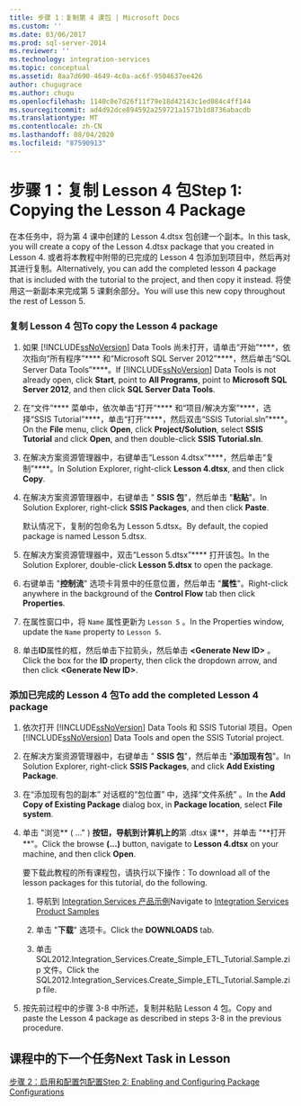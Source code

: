 ```yaml
---
title: 步骤 1：复制第 4 课包 | Microsoft Docs
ms.custom: ''
ms.date: 03/06/2017
ms.prod: sql-server-2014
ms.reviewer: ''
ms.technology: integration-services
ms.topic: conceptual
ms.assetid: 8aa7d690-4649-4c0a-ac6f-9504637ee426
author: chugugrace
ms.author: chugu
ms.openlocfilehash: 1140c0e7d26f11f79e18d42143c1ed084c4ff144
ms.sourcegitcommit: ad4d92dce894592a259721a1571b1d8736abacdb
ms.translationtype: MT
ms.contentlocale: zh-CN
ms.lasthandoff: 08/04/2020
ms.locfileid: "87590913"
---
```

# <a name="step-1-copying-the-lesson-4-package"></a><span data-ttu-id="c385a-102">步骤 1：复制 Lesson 4 包</span><span class="sxs-lookup"><span data-stu-id="c385a-102">Step 1: Copying the Lesson 4 Package</span></span>
  <span data-ttu-id="c385a-103">在本任务中，将为第 4 课中创建的 Lesson 4.dtsx 包创建一个副本。</span><span class="sxs-lookup"><span data-stu-id="c385a-103">In this task, you will create a copy of the Lesson 4.dtsx package that you created in Lesson 4.</span></span> <span data-ttu-id="c385a-104">或者将本教程中附带的已完成的 Lesson 4 包添加到项目中，然后再对其进行复制。</span><span class="sxs-lookup"><span data-stu-id="c385a-104">Alternatively, you can add the completed lesson 4 package that is included with the tutorial to the project, and then copy it instead.</span></span> <span data-ttu-id="c385a-105">将使用这一新副本来完成第 5 课剩余部分。</span><span class="sxs-lookup"><span data-stu-id="c385a-105">You will use this new copy throughout the rest of Lesson 5.</span></span>  
  
### <a name="to-copy-the-lesson-4-package"></a><span data-ttu-id="c385a-106">复制 Lesson 4 包</span><span class="sxs-lookup"><span data-stu-id="c385a-106">To copy the Lesson 4 package</span></span>  
  
1.  <span data-ttu-id="c385a-107">如果 [!INCLUDE[ssNoVersion](../includes/ssnoversion-md.md)] Data Tools 尚未打开，请单击“开始”\*\*\*\*，依次指向“所有程序”\*\*\*\* 和“Microsoft SQL Server 2012”\*\*\*\*，然后单击“SQL Server Data Tools”\*\*\*\*。</span><span class="sxs-lookup"><span data-stu-id="c385a-107">If [!INCLUDE[ssNoVersion](../includes/ssnoversion-md.md)] Data Tools is not already open, click **Start**, point to **All Programs**, point to **Microsoft SQL Server 2012**, and then click **SQL Server Data Tools**.</span></span>  
  
2.  <span data-ttu-id="c385a-108">在“文件”\*\*\*\* 菜单中，依次单击“打开”\*\*\*\* 和“项目/解决方案”\*\*\*\*，选择“SSIS Tutorial”\*\*\*\*，单击“打开”\*\*\*\*，然后双击“SSIS Tutorial.sln”\*\*\*\*。</span><span class="sxs-lookup"><span data-stu-id="c385a-108">On the **File** menu, click **Open**, click **Project/Solution**, select **SSIS Tutorial** and click **Open**, and then double-click **SSIS Tutorial.sln**.</span></span>  
  
3.  <span data-ttu-id="c385a-109">在解决方案资源管理器中，右键单击“Lesson 4.dtsx”\*\*\*\*，然后单击“复制”\*\*\*\*。</span><span class="sxs-lookup"><span data-stu-id="c385a-109">In Solution Explorer, right-click **Lesson 4.dtsx**, and then click **Copy**.</span></span>  
  
4.  <span data-ttu-id="c385a-110">在解决方案资源管理器中，右键单击 " **SSIS 包**"，然后单击 "**粘贴**"。</span><span class="sxs-lookup"><span data-stu-id="c385a-110">In Solution Explorer, right-click **SSIS Packages**, and then click **Paste**.</span></span>  
  
     <span data-ttu-id="c385a-111">默认情况下，复制的包命名为 Lesson 5.dtsx。</span><span class="sxs-lookup"><span data-stu-id="c385a-111">By default, the copied package is named Lesson 5.dtsx.</span></span>  
  
5.  <span data-ttu-id="c385a-112">在解决方案资源管理器中，双击“Lesson 5.dtsx”\*\*\*\* 打开该包。</span><span class="sxs-lookup"><span data-stu-id="c385a-112">In the Solution Explorer, double-click **Lesson 5.dtsx** to open the package.</span></span>  
  
6.  <span data-ttu-id="c385a-113">右键单击 "**控制流**" 选项卡背景中的任意位置，然后单击 "**属性**"。</span><span class="sxs-lookup"><span data-stu-id="c385a-113">Right-click anywhere in the background of the **Control Flow** tab then click **Properties**.</span></span>  
  
7.  <span data-ttu-id="c385a-114">在属性窗口中，将 `Name` 属性更新为 `Lesson 5` 。</span><span class="sxs-lookup"><span data-stu-id="c385a-114">In the Properties window, update the `Name` property to `Lesson 5`.</span></span>  
  
8.  <span data-ttu-id="c385a-115">单击**ID**属性的框，然后单击下拉箭头，然后单击 **\<Generate New ID>** 。</span><span class="sxs-lookup"><span data-stu-id="c385a-115">Click the box for the **ID** property, then click the dropdown arrow, and then click **\<Generate New ID>**.</span></span>  
  
### <a name="to-add-the-completed-lesson-4-package"></a><span data-ttu-id="c385a-116">添加已完成的 Lesson 4 包</span><span class="sxs-lookup"><span data-stu-id="c385a-116">To add the completed Lesson 4 package</span></span>  
  
1.  <span data-ttu-id="c385a-117">依次打开 [!INCLUDE[ssNoVersion](../includes/ssnoversion-md.md)] Data Tools 和 SSIS Tutorial 项目。</span><span class="sxs-lookup"><span data-stu-id="c385a-117">Open [!INCLUDE[ssNoVersion](../includes/ssnoversion-md.md)] Data Tools and open the SSIS Tutorial project.</span></span>  
  
2.  <span data-ttu-id="c385a-118">在解决方案资源管理器中，右键单击 " **SSIS 包**"，然后单击 "**添加现有包**"。</span><span class="sxs-lookup"><span data-stu-id="c385a-118">In Solution Explorer, right-click **SSIS Packages**, and click **Add Existing Package**.</span></span>  
  
3.  <span data-ttu-id="c385a-119">在“添加现有包的副本”  对话框的“包位置”  中，选择“文件系统”  。</span><span class="sxs-lookup"><span data-stu-id="c385a-119">In the **Add Copy of Existing Package** dialog box, in **Package location**, select **File system**.</span></span>  
  
4.  <span data-ttu-id="c385a-120">单击 "浏览\*\* ( ..." ) **按钮，导航到计算机上的**第 .dtsx 课**，并单击 "**打开\*\*"。</span><span class="sxs-lookup"><span data-stu-id="c385a-120">Click the browse **(...)** button, navigate to **Lesson 4.dtsx** on your machine, and then click **Open**.</span></span>  
  
     <span data-ttu-id="c385a-121">要下载此教程的所有课程包，请执行以下操作：</span><span class="sxs-lookup"><span data-stu-id="c385a-121">To download all of the lesson packages for this tutorial, do the following.</span></span>  
  
    1.  <span data-ttu-id="c385a-122">导航到 [Integration Services 产品示例](https://go.microsoft.com/fwlink/?LinkId=275027)</span><span class="sxs-lookup"><span data-stu-id="c385a-122">Navigate to [Integration Services Product Samples](https://go.microsoft.com/fwlink/?LinkId=275027)</span></span>  
  
    2.  <span data-ttu-id="c385a-123">单击 "**下载**" 选项卡。</span><span class="sxs-lookup"><span data-stu-id="c385a-123">Click the **DOWNLOADS** tab.</span></span>  
  
    3.  <span data-ttu-id="c385a-124">单击 SQL2012.Integration_Services.Create_Simple_ETL_Tutorial.Sample.zip 文件。</span><span class="sxs-lookup"><span data-stu-id="c385a-124">Click the SQL2012.Integration_Services.Create_Simple_ETL_Tutorial.Sample.zip file.</span></span>  
  
5.  <span data-ttu-id="c385a-125">按先前过程中的步骤 3-8 中所述，复制并粘贴 Lesson 4 包。</span><span class="sxs-lookup"><span data-stu-id="c385a-125">Copy and paste the Lesson 4 package as described in steps 3-8 in the previous procedure.</span></span>  
  
## <a name="next-task-in-lesson"></a><span data-ttu-id="c385a-126">课程中的下一个任务</span><span class="sxs-lookup"><span data-stu-id="c385a-126">Next Task in Lesson</span></span>  
 [<span data-ttu-id="c385a-127">步骤 2：启用和配置包配置</span><span class="sxs-lookup"><span data-stu-id="c385a-127">Step 2: Enabling and Configuring Package Configurations</span></span>](lesson-5-2-enabling-and-configuring-package-configurations.md)  
  
  
